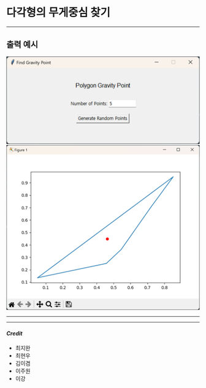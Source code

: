 # 다각형의 무게중심 찾기
- - -
## 출력 예시
![출력예시1](출력예시1.png)
![출력예시2](잘나옴.png)
- - -

- - -
#### _Credit_
- 최지완
- 최현우
- 김이겸
- 이주원
- 이강
